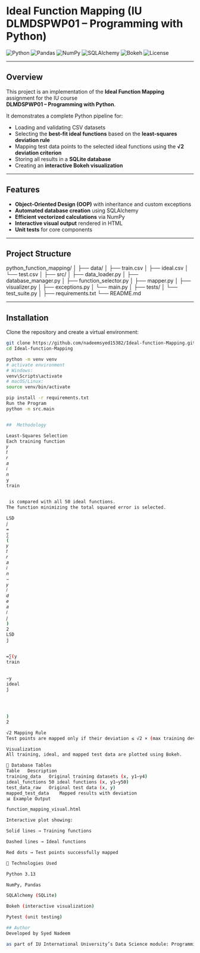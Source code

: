 # Ideal Function Mapping (IU DLMDSPWP01 – Programming with Python)

![Python](https://img.shields.io/badge/Python-3.13-blue.svg)
![Pandas](https://img.shields.io/badge/Pandas-DataFrame-lightgrey.svg)
![NumPy](https://img.shields.io/badge/NumPy-Math%20Library-orange.svg)
![SQLAlchemy](https://img.shields.io/badge/SQLAlchemy-SQLite-green.svg)
![Bokeh](https://img.shields.io/badge/Bokeh-Interactive%20Plots-purple.svg)
![License](https://img.shields.io/badge/License-MIT-yellow.svg)

---

## Overview
This project is an implementation of the **Ideal Function Mapping** assignment for the IU course  
**DLMDSPWP01 – Programming with Python**.  

It demonstrates a complete Python pipeline for:
- Loading and validating CSV datasets
- Selecting the **best-fit ideal functions** based on the **least-squares deviation rule**
- Mapping test data points to the selected ideal functions using the **√2 deviation criterion**
- Storing all results in a **SQLite database**
- Creating an **interactive Bokeh visualization**

---

##  Features
- **Object-Oriented Design (OOP)** with inheritance and custom exceptions  
- **Automated database creation** using SQLAlchemy  
- **Efficient vectorized calculations** via NumPy  
- **Interactive visual output** rendered in HTML  
- **Unit tests** for core components 
---
##  Project Structure
python_function_mapping/
│
├── data/
│ ├── train.csv
│ ├── ideal.csv
│ └── test.csv
│
├── src/
│ ├── data_loader.py
│ ├── database_manager.py
│ ├── function_selector.py
│ ├── mapper.py
│ ├── visualizer.py
│ ├── exceptions.py
│ └── main.py
│
├── tests/
│ └── test_suite.py
│
├── requirements.txt
└── README.md


---

## Installation
Clone the repository and create a virtual environment:

```bash
git clone https://github.com/nadeemsyed15382/Ideal-function-Mapping.git
cd Ideal-function-Mapping

python -m venv venv
# activate environment
# Windows:
venv\Scripts\activate
# macOS/Linux:
source venv/bin/activate

pip install -r requirements.txt
Run the Program
python -m src.main


##  Methodology

Least-Squares Selection
Each training function 
𝑦
𝑡
𝑟
𝑎
𝑖
𝑛
y
train
	​

 is compared with all 50 ideal functions.
The function minimizing the total squared error is selected.

LSD
𝑗
=
∑
(
𝑦
𝑡
𝑟
𝑎
𝑖
𝑛
−
𝑦
𝑖
𝑑
𝑒
𝑎
𝑙
𝑗
)
2
LSD
j
	​

=∑(y
train
	​

−y
ideal
j
	​

	​

)
2

√2 Mapping Rule
Test points are mapped only if their deviation ≤ √2 × (max training deviation).

Visualization
All training, ideal, and mapped test data are plotted using Bokeh.

🧾 Database Tables
Table	Description
training_data	Original training datasets (x, y1–y4)
ideal_functions	50 ideal functions (x, y1–y50)
test_data_raw	Original test data (x, y)
mapped_test_data	Mapped results with deviation
📊 Example Output

function_mapping_visual.html

Interactive plot showing:

Solid lines → Training functions

Dashed lines → Ideal functions

Red dots → Test points successfully mapped

🧩 Technologies Used

Python 3.13

NumPy, Pandas

SQLAlchemy (SQLite)

Bokeh (interactive visualization)

Pytest (unit testing)

## Author
Developed by Syed Nadeem

as part of IU International University’s Data Science module: Programming with Python (DLMDSPWP01).
